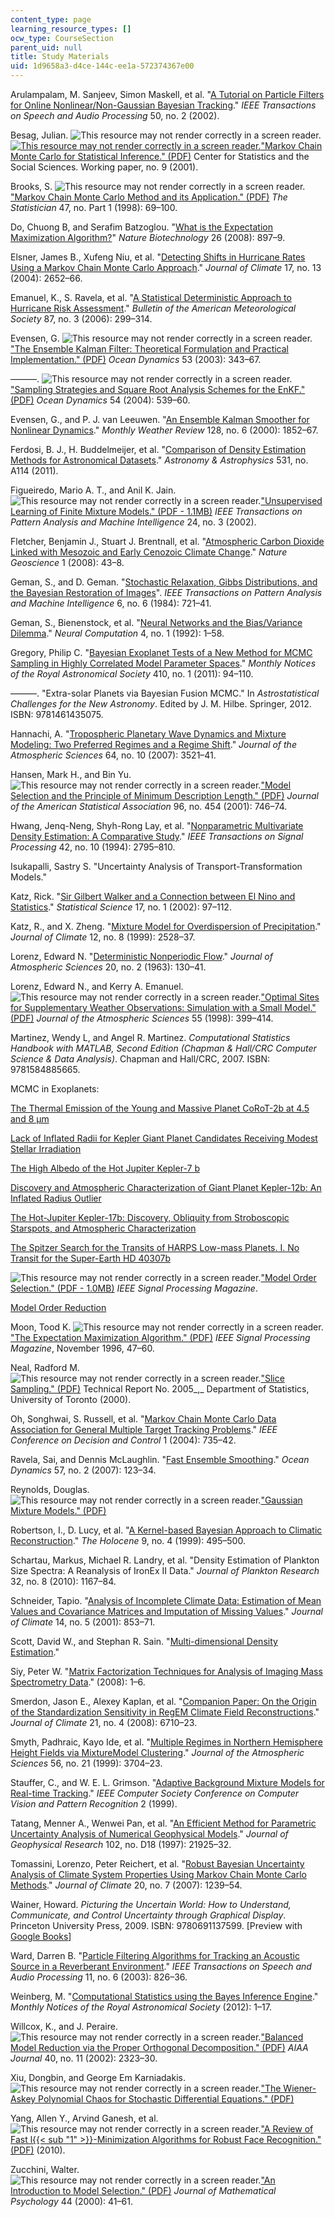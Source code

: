 ```yaml
---
content_type: page
learning_resource_types: []
ocw_type: CourseSection
parent_uid: null
title: Study Materials
uid: 1d9658a3-d4ce-144c-ee1a-572374367e00
---
```


Arulampalam, M. Sanjeev, Simon Maskell, et al. "[A Tutorial on Particle Filters for Online Nonlinear/Non-Gaussian Bayesian Tracking](http://dx.doi.org/10.1109/78.978374)." _IEEE Transactions on Speech and Audio Processing_ 50, no. 2 (2002).

Besag, Julian. ![This resource may not render correctly in a screen reader.](/images/inacessible.gif)[![This resource may not render correctly in a screen reader.](/images/inacessible.gif)"Markov Chain Monte Carlo for Statistical Inference." (PDF)](http://www.ims.nus.edu.sg/Programs/mcmc/files/besag_tl.pdf) Center for Statistics and the Social Sciences. Working paper, no. 9 (2001).

Brooks, S. ![This resource may not render correctly in a screen reader.](/images/inacessible.gif)["Markov Chain Monte Carlo Method and its Application." (PDF)](https://www.semanticscholar.org/paper/Markov-chain-Monte-Carlo-method-and-its-application-Brooks/b362b48aec3a4ecc8b268a943b90aaa991661fae) _The Statistician_ 47, no. Part 1 (1998): 69–100.

Do, Chuong B, and Serafim Batzoglou. "[What is the Expectation Maximization Algorithm?](http://dx.doi.org/10.1038/nbt1406)" _Nature Biotechnology_ 26 (2008): 897–9.

Elsner, James B., Xufeng Niu, et al. "[Detecting Shifts in Hurricane Rates Using a Markov Chain Monte Carlo Approach](http://dx.doi.org/10.1175/1520-0442(2004)017<2652:DSIHRU>2.0.CO;2)." _Journal of Climate_ 17, no. 13 (2004): 2652–66.

Emanuel, K., S. Ravela, et al. "[A Statistical Deterministic Approach to Hurricane Risk Assessment](http://dx.doi.org/10.1175/BAMS-87-3-299)." _Bulletin of the American Meteorological Society_ 87, no. 3 (2006): 299–314.

Evensen, G. ![This resource may not render correctly in a screen reader.](/images/inacessible.gif)["The Ensemble Kalman Filter: Theoretical Formulation and Practical Implementation." (PDF)](http://enkf.nersc.no/Publications/eve03a.pdf) _Ocean Dynamics_ 53 (2003): 343–67.

———. ![This resource may not render correctly in a screen reader.](/images/inacessible.gif)["Sampling Strategies and Square Root Analysis Schemes for the EnKF." (PDF)](http://enkf.nersc.no/Publications/eve04a.pdf) _Ocean Dynamics_ 54 (2004): 539–60.

Evensen, G., and P. J. van Leeuwen. "[An Ensemble Kalman Smoother for Nonlinear Dynamics](http://dx.doi.org/10.1175/1520-0493(2000)128<1852:AEKSFN>2.0.CO;2)." _Monthly Weather Review_ 128, no. 6 (2000): 1852–67.

Ferdosi, B. J., H. Buddelmeijer, et al. "[Comparison of Density Estimation Methods for Astronomical Datasets](http://dx.doi.org/10.1051/0004-6361/201116878)." _Astronomy & Astrophysics_ 531, no. A114 (2011).

Figueiredo, Mario A. T., and Anil K. Jain. ![This resource may not render correctly in a screen reader.](/images/inacessible.gif)["Unsupervised Learning of Finite Mixture Models." (PDF - 1.1MB)](http://dataclustering.cse.msu.edu/papers/mixtureTPAMI.pdf) _IEEE Transactions on Pattern Analysis and Machine Intelligence_ 24, no. 3 (2002).

Fletcher, Benjamin J., Stuart J. Brentnall, et al. "[Atmospheric Carbon Dioxide Linked with Mesozoic and Early Cenozoic Climate Change](http://dx.doi.org/10.1038/ngeo.2007.29)." _Nature Geoscience_ 1 (2008): 43–8.

Geman, S., and D. Geman. "[Stochastic Relaxation, Gibbs Distributions, and the Bayesian Restoration of Images](http://dx.doi.org/10.1109/TPAMI.1984.4767596)". _IEEE Transactions on Pattern Analysis and Machine Intelligence_ 6, no. 6 (1984): 721–41.

Geman, S., Bienenstock, et al. "[Neural Networks and the Bias/Variance Dilemma](http://dx.doi.org/10.1162/neco.1992.4.1.1)." _Neural Computation_ 4, no. 1 (1992): 1–58.

Gregory, Philip C. "[Bayesian Exoplanet Tests of a New Method for MCMC Sampling in Highly Correlated Model Parameter Spaces](http://www.researchgate.net/publication/227501676_Bayesian_exoplanet_tests_of_a_new_method_for_MCMC_sampling_in_highly_correlated_model_parameter_spaces)." _Monthly Notices of the Royal Astronomical Society_ 410, no. 1 (2011): 94–110.

———. "Extra-solar Planets via Bayesian Fusion MCMC." In _Astrostatistical Challenges for the New Astronomy_. Edited by J. M. Hilbe. Springer, 2012. ISBN: 9781461435075.

Hannachi, A. "[Tropospheric Planetary Wave Dynamics and Mixture Modeling: Two Preferred Regimes and a Regime Shift](http://dx.doi.org/10.1175/JAS4045.1)." _Journal of the Atmospheric Sciences_ 64, no. 10 (2007): 3521–41.

Hansen, Mark H., and Bin Yu. ![This resource may not render correctly in a screen reader.](/images/inacessible.gif)["Model Selection and the Principle of Minimum Description Length." (PDF)](http://image.diku.dk/imagecanon/material/HansenYuMDL.pdf) _Journal of the American Statistical Association_ 96, no. 454 (2001): 746–74.

Hwang, Jenq-Neng, Shyh-Rong Lay, et al. "[Nonparametric Multivariate Density Estimation: A Comparative Study](http://dx.doi.org/10.1109/78.324744)." _IEEE Transactions on Signal Processing_ 42, no. 10 (1994): 2795–810.

Isukapalli, Sastry S. "Uncertainty Analysis of Transport-Transformation Models."

Katz, Rick. "[Sir Gilbert Walker and a Connection between El Nino and Statistics](http://dx.doi.org/10.1214/ss/1023799000)." _Statistical Science_ 17, no. 1 (2002): 97–112.

Katz, R., and X. Zheng. "[Mixture Model for Overdispersion of Precipitation](http://dx.doi.org/10.1175/1520-0442(1999)012<2528:MMFOOP>2.0.CO;2)." _Journal of Climate_ 12, no. 8 (1999): 2528–37.

Lorenz, Edward N. "[Deterministic Nonperiodic Flow](http://dx.doi.org/10.1175/1520-0469(1963)020<0130:DNF>2.0.CO;2)." _Journal of Atmospheric Sciences_ 20, no. 2 (1963): 130–41.

Lorenz, Edward N., and Kerry A. Emanuel. ![This resource may not render correctly in a screen reader.](/images/inacessible.gif)["Optimal Sites for Supplementary Weather Observations: Simulation with a Small Model." (PDF)](ftp://texmex.mit.edu/pub/emanuel/PAPERS/lorenz98.pdf) _Journal of the Atmospheric Sciences_ 55 (1998): 399–414.

Martinez, Wendy L, and Angel R. Martinez. _Computational Statistics Handbook with MATLAB, Second Edition (Chapman & Hall/CRC Computer Science & Data Analysis)_. Chapman and Hall/CRC, 2007. ISBN: 9781584885665.

MCMC in Exoplanets:

[The Thermal Emission of the Young and Massive Planet CoRoT-2b at 4.5 and 8 μm](http://adsabs.harvard.edu/abs/2010A%26A...511A...3G)

[Lack of Inflated Radii for Kepler Giant Planet Candidates Receiving Modest Stellar Irradiation](http://adsabs.harvard.edu/abs/2011ApJS..197...12D)

[The High Albedo of the Hot Jupiter Kepler-7 b](http://adsabs.harvard.edu/abs/2011ApJ...735L..12D)

[Discovery and Atmospheric Characterization of Giant Planet Kepler-12b: An Inflated Radius Outlier](http://adsabs.harvard.edu/abs/2011ApJS..197....9F)

[The Hot-Jupiter Kepler-17b: Discovery, Obliquity from Stroboscopic Starspots, and Atmospheric Characterization](http://adsabs.harvard.edu/abs/2011ApJS..197...14D)

[The Spitzer Search for the Transits of HARPS Low-mass Planets. I. No Transit for the Super-Earth HD 40307b](http://adsabs.harvard.edu/abs/2010A%26A...518A..25G)

![This resource may not render correctly in a screen reader.](/images/inacessible.gif)["Model Order Selection." (PDF - 1.0MB)](http://www.sal.ufl.edu/eel6935/2008/01311138_ModelOrderSelection_Stoica.pdf) _IEEE Signal Processing Magazine_.

[Model Order Reduction](http://modelreduction.com/ModelReduction/)

Moon, Tood K. ![This resource may not render correctly in a screen reader.](/images/inacessible.gif)["The Expectation Maximization Algorithm." (PDF)](https://www.semanticscholar.org/paper/The-expectation-maximization-algorithm-Moon/18068f0605ef8f1a7767c816e9e469ff2515ef0a) _IEEE Signal Processing Magazine_, November 1996, 47–60.

Neal, Radford M. ![This resource may not render correctly in a screen reader.](/images/inacessible.gif)["Slice Sampling." (PDF)](http://arxiv.org/pdf/physics/0009028.pdf) Technical Report No. 2005_,_ Department of Statistics, University of Toronto (2000).

Oh, Songhwai, S. Russell, et al. "[Markov Chain Monte Carlo Data Association for General Multiple Target Tracking Problems](http://dx.doi.org/10.1109/CDC.2004.1428740)." _IEEE Conference on Decision and Control_ 1 (2004): 735–42.

Ravela, Sai, and Dennis McLaughlin. "[Fast Ensemble Smoothing](http://dx.doi.org/10.1007/s10236-006-0098-6)." _Ocean Dynamics_ 57, no. 2 (2007): 123–34.

Reynolds, Douglas. ![This resource may not render correctly in a screen reader.](/images/inacessible.gif)["Gaussian Mixture Models." (PDF)](http://www.ee.iisc.ernet.in/new/people/faculty/prasantg/downloads/GMM_Tutorial_Reynolds.pdf)

Robertson, I., D. Lucy, et al. "[A Kernel-based Bayesian Approach to Climatic Reconstruction](http://connection.ebscohost.com/c/articles/8962375/kernel-based-bayesian-approach-climatic-reconstruction)." _The Holocene_ 9, no. 4 (1999): 495–500.

Schartau, Markus, Michael R. Landry, et al. "Density Estimation of Plankton Size Spectra: A Reanalysis of IronEx II Data." _Journal of Plankton Research_ 32, no. 8 (2010): 1167–84.

Schneider, Tapio. "[Analysis of Incomplete Climate Data: Estimation of Mean Values and Covariance Matrices and Imputation of Missing Values](http://dx.doi.org/10.1175/1520-0442(2001)014<0853:AOICDE>2.0.CO;2)." _Journal of Climate_ 14, no. 5 (2001): 853–71.

Scott, David W., and Stephan R. Sain. "[Multi-dimensional Density Estimation](http://citeseerx.ist.psu.edu/viewdoc/summary?doi=10.1.1.85.7837)."

Siy, Peter W. "[Matrix Factorization Techniques for Analysis of Imaging Mass Spectrometry Data](http://dx.doi.org/10.1109/BIBE.2008.4696797)." (2008): 1–6.

Smerdon, Jason E., Alexey Kaplan, et al. "[Companion Paper: On the Origin of the Standardization Sensitivity in RegEM Climate Field Reconstructions](http://dx.doi.org/10.1175/2008JCLI2182.1)." _Journal of Climate_ 21, no. 4 (2008): 6710–23.

Smyth, Padhraic, Kayo Ide, et al. "[Multiple Regimes in Northern Hemisphere Height Fields via MixtureModel Clustering](http://dx.doi.org/10.1175/1520-0469(1999)056<3704:MRINHH>2.0.CO;2)." _Journal of the Atmospheric Sciences_ 56, no. 21 (1999): 3704–23.

Stauffer, C., and W. E. L. Grimson. "[Adaptive Background Mixture Models for Real-time Tracking](http://dx.doi.org/10.1109/CVPR.1999.784637 )." _IEEE Computer Society Conference on_ _Computer Vision and Pattern Recognition_ 2 (1999).

Tatang, Menner A., Wenwei Pan, et al. "[An Efficient Method for Parametric Uncertainty Analysis of Numerical Geophysical Models](http://dx.doi.org/10.1029/97JD01654 )." _Journal of Geophysical Research_ 102, no. D18 (1997): 21925–32.

Tomassini, Lorenzo, Peter Reichert, et al. "[Robust Bayesian Uncertainty Analysis of Climate System Properties Using Markov Chain Monte Carlo Methods](http://dx.doi.org/10.1175/JCLI4064.1)." _Journal of Climate_ 20, no. 7 (2007): 1239–54.

Wainer, Howard. _Picturing the Uncertain World: How to Understand, Communicate, and Control Uncertainty through Graphical Display_. Princeton University Press, 2009. ISBN: 9780691137599. \[Preview with [Google Books](http://books.google.com/books?id=SJOnBwmMqB0C&printsec=frontcover)\]

Ward, Darren B. "[Particle Filtering Algorithms for Tracking an Acoustic Source in a Reverberant Environment](http://dx.doi.org/10.1109/TSA.2003.818112)." _IEEE Transactions on Speech and Audio Processing_ 11, no. 6 (2003): 826–36.

Weinberg, M. "[Computational Statistics using the Bayes Inference Engine](http://arxiv.org/abs/1203.3816)." _Monthly Notices of the Royal Astronomical Society_ (2012): 1–17.

Willcox, K., and J. Peraire. ![This resource may not render correctly in a screen reader.](/images/inacessible.gif)["Balanced Model Reduction via the Proper Orthogonal Decomposition." (PDF)](https://pdfs.semanticscholar.org/2eec/87542abcf8f7525b221f6acccc4e9c311bfc.pdf) _AIAA Journal_ 40, no. 11 (2002): 2323–30.

Xiu, Dongbin, and George Em Karniadakis. ![This resource may not render correctly in a screen reader.](/images/inacessible.gif)["The Wiener-Askey Polynomial Chaos for Stochastic Differential Equations." (PDF)](http://www.dam.brown.edu/scicomp/media/report_files/BrownSC-2003-07.pdf)

Yang, Allen Y., Arvind Ganesh, et al. ![This resource may not render correctly in a screen reader.](/images/inacessible.gif)["A Review of Fast l{{< sub "1" >}}\-Minimization Algorithms for Robust Face Recognition." (PDF)](https://arxiv.org/pdf/1007.3753.pdf) (2010).

Zucchini, Walter. ![This resource may not render correctly in a screen reader.](/images/inacessible.gif)["An Introduction to Model Selection." (PDF)](https://www.sciencedirect.com/science/article/pii/S0022249699912762) _Journal of Mathematical Psychology_ 44 (2000): 41–61.